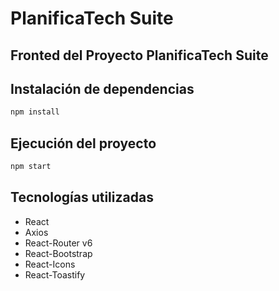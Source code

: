 # PlanificaTech Suite  

## Fronted del Proyecto PlanificaTech Suite  

## Instalación de dependencias  
```bash
npm install
```  

## Ejecución del proyecto  
```bash  
npm start
```  

## Tecnologías utilizadas  
- React  
- Axios  
- React-Router v6  
- React-Bootstrap  
- React-Icons  
- React-Toastify  
